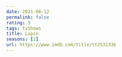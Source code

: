 ```yaml
---
date: 2021-06-12
permalink: false
rating: 3
tags: tvShows
title: Lupin
seasons: [2]
url: https://www.imdb.com/title/tt2531336
---
```

